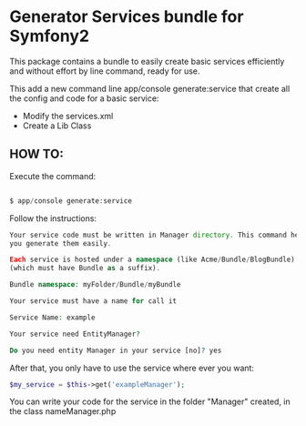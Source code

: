 # Generator Services bundle for Symfony2

This package contains a bundle to easily create basic services efficiently and without effort by line command, ready for use.

This add a new command line app/console generate:service that create all the config and code for a basic service:

- Modify the services.xml
- Create a Lib Class

## HOW TO:

Execute the command:

``` php

$ app/console generate:service
```
Follow the instructions:

``` php
Your service code must be written in Manager directory. This command helps
you generate them easily.

Each service is hosted under a namespace (like Acme/Bundle/BlogBundle).
(which must have Bundle as a suffix).

Bundle namespace: myFolder/Bundle/myBundle

Your service must have a name for call it

Service Name: example

Your service need EntityManager?

Do you need entity Manager in your service [no]? yes

```
After that, you only have to use the service where ever you want:

``` php
$my_service = $this->get('exampleManager');
```

You can write your code for the service in the folder "Manager" created, in the class nameManager.php
